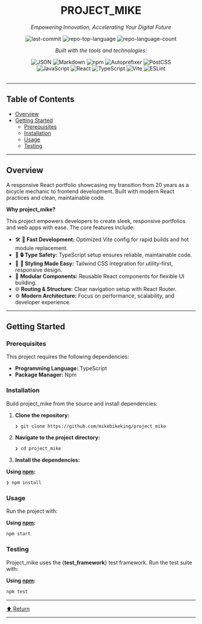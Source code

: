 <div id="top">

<!-- HEADER STYLE: CLASSIC -->
<div align="center">


# PROJECT_MIKE

<em>Empowering Innovation, Accelerating Your Digital Future</em>

<!-- BADGES -->
<img src="https://img.shields.io/github/last-commit/mikebikeking/project_mike?style=flat&logo=git&logoColor=white&color=0080ff" alt="last-commit">
<img src="https://img.shields.io/github/languages/top/mikebikeking/project_mike?style=flat&color=0080ff" alt="repo-top-language">
<img src="https://img.shields.io/github/languages/count/mikebikeking/project_mike?style=flat&color=0080ff" alt="repo-language-count">

<em>Built with the tools and technologies:</em>

<img src="https://img.shields.io/badge/JSON-000000.svg?style=flat&logo=JSON&logoColor=white" alt="JSON">
<img src="https://img.shields.io/badge/Markdown-000000.svg?style=flat&logo=Markdown&logoColor=white" alt="Markdown">
<img src="https://img.shields.io/badge/npm-CB3837.svg?style=flat&logo=npm&logoColor=white" alt="npm">
<img src="https://img.shields.io/badge/Autoprefixer-DD3735.svg?style=flat&logo=Autoprefixer&logoColor=white" alt="Autoprefixer">
<img src="https://img.shields.io/badge/PostCSS-DD3A0A.svg?style=flat&logo=PostCSS&logoColor=white" alt="PostCSS">
<br>
<img src="https://img.shields.io/badge/JavaScript-F7DF1E.svg?style=flat&logo=JavaScript&logoColor=black" alt="JavaScript">
<img src="https://img.shields.io/badge/React-61DAFB.svg?style=flat&logo=React&logoColor=black" alt="React">
<img src="https://img.shields.io/badge/TypeScript-3178C6.svg?style=flat&logo=TypeScript&logoColor=white" alt="TypeScript">
<img src="https://img.shields.io/badge/Vite-646CFF.svg?style=flat&logo=Vite&logoColor=white" alt="Vite">
<img src="https://img.shields.io/badge/ESLint-4B32C3.svg?style=flat&logo=ESLint&logoColor=white" alt="ESLint">

</div>
<br>

---

## Table of Contents

- [Overview](#overview)
- [Getting Started](#getting-started)
    - [Prerequisites](#prerequisites)
    - [Installation](#installation)
    - [Usage](#usage)
    - [Testing](#testing)

---

## Overview

A responsive React portfolio showcasing my transition from 20 years as a bicycle mechanic to frontend development. Built with modern React practices and clean, maintainable code.


**Why project_mike?**

This project empowers developers to create sleek, responsive portfolios and web apps with ease. The core features include:

- 🛠️ **🚀 Fast Development:** Optimized Vite config for rapid builds and hot module replacement.
- 🎯 **🔒 Type Safety:** TypeScript setup ensures reliable, maintainable code.
- 🎨 **💅 Styling Made Easy:** Tailwind CSS integration for utility-first, responsive design.
- 🧩 **Modular Components:** Reusable React components for flexible UI building.
- 🌐 **Routing & Structure:** Clear navigation setup with React Router.
- ⚙️ **Modern Architecture:** Focus on performance, scalability, and developer experience.

---

## Getting Started

### Prerequisites

This project requires the following dependencies:

- **Programming Language:** TypeScript
- **Package Manager:** Npm

### Installation

Build project_mike from the source and install dependencies:

1. **Clone the repository:**

    ```sh
    ❯ git clone https://github.com/mikebikeking/project_mike
    ```

2. **Navigate to the project directory:**

    ```sh
    ❯ cd project_mike
    ```

3. **Install the dependencies:**

**Using [npm](https://www.npmjs.com/):**

```sh
❯ npm install
```

### Usage

Run the project with:

**Using [npm](https://www.npmjs.com/):**

```sh
npm start
```

### Testing

Project_mike uses the {__test_framework__} test framework. Run the test suite with:

**Using [npm](https://www.npmjs.com/):**

```sh
npm test
```

---

<div align="left"><a href="#top">⬆ Return</a></div>

---

